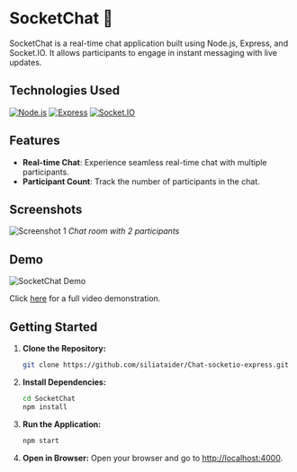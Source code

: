 # SocketChat 💬

SocketChat is a real-time chat application built using Node.js, Express, and Socket.IO. It allows participants to engage in instant messaging with live updates.

## Technologies Used

[![Node.js](https://img.shields.io/badge/Node.js-v18.17.0-green)](https://nodejs.org/)
[![Express](https://img.shields.io/badge/Express-v4.18.2-blue)](https://expressjs.com/)
[![Socket.IO](https://img.shields.io/badge/Socket.IO-v4.7.2-yellow)](https://socket.io/)

## Features

- **Real-time Chat**: Experience seamless real-time chat with multiple participants.
- **Participant Count**: Track the number of participants in the chat.

## Screenshots

![Screenshot 1](screenshots/socketdemo.png)
*Chat room with 2 participants*

## Demo

![SocketChat Demo](demo/demo.gif)

Click [here](demo/demo.mp4) for a full video demonstration.

## Getting Started

1. **Clone the Repository:**
    ```bash
    git clone https://github.com/siliataider/Chat-socketio-express.git
    ```

2. **Install Dependencies:**
    ```bash
    cd SocketChat
    npm install
    ```

3. **Run the Application:**
    ```bash
    npm start
    ```

4. **Open in Browser:**
    Open your browser and go to [http://localhost:4000](http://localhost:4000).
